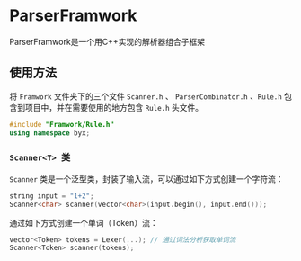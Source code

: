 # ParserFramwork

ParserFramwork是一个用C++实现的解析器组合子框架

## 使用方法

将 `Framwork` 文件夹下的三个文件 `Scanner.h` 、 `ParserCombinator.h` 、`Rule.h` 包含到项目中，并在需要使用的地方包含 `Rule.h` 头文件。

```c++
#include "Framwork/Rule.h"
using namespace byx;
```

### `Scanner<T> `类

`Scanner` 类是一个泛型类，封装了输入流，可以通过如下方式创建一个字符流：

```c++
string input = "1+2";
Scanner<char> scanner(vector<char>(input.begin(), input.end()));
```

通过如下方式创建一个单词（Token）流：

```c++
vector<Token> tokens = Lexer(...); // 通过词法分析获取单词流
Scanner<Token> scanner(tokens);
```





